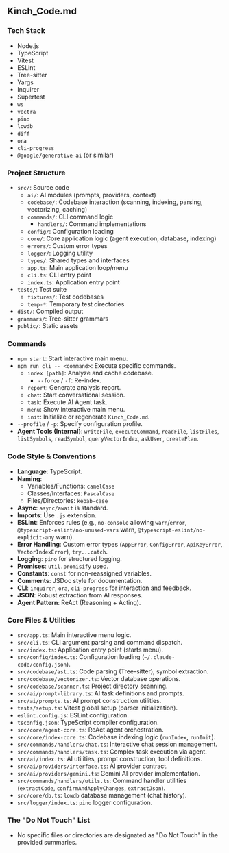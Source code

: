 ## Kinch_Code.md

### Tech Stack

*   Node.js
*   TypeScript
*   Vitest
*   ESLint
*   Tree-sitter
*   Yargs
*   Inquirer
*   Supertest
*   `ws`
*   `vectra`
*   `pino`
*   `lowdb`
*   `diff`
*   `ora`
*   `cli-progress`
*   `@google/generative-ai` (or similar)

### Project Structure

*   `src/`: Source code
    *   `ai/`: AI modules (prompts, providers, context)
    *   `codebase/`: Codebase interaction (scanning, indexing, parsing, vectorizing, caching)
    *   `commands/`: CLI command logic
        *   `handlers/`: Command implementations
    *   `config/`: Configuration loading
    *   `core/`: Core application logic (agent execution, database, indexing)
    *   `errors/`: Custom error types
    *   `logger/`: Logging utility
    *   `types/`: Shared types and interfaces
    *   `app.ts`: Main application loop/menu
    *   `cli.ts`: CLI entry point
    *   `index.ts`: Application entry point
*   `tests/`: Test suite
    *   `fixtures/`: Test codebases
    *   `temp-*`: Temporary test directories
*   `dist/`: Compiled output
*   `grammars/`: Tree-sitter grammars
*   `public/`: Static assets

### Commands

*   `npm start`: Start interactive main menu.
*   `npm run cli -- <command>`: Execute specific commands.
    *   `index [path]`: Analyze and cache codebase.
        *   `--force` / `-f`: Re-index.
    *   `report`: Generate analysis report.
    *   `chat`: Start conversational session.
    *   `task`: Execute AI Agent task.
    *   `menu`: Show interactive main menu.
    *   `init`: Initialize or regenerate `Kinch_Code.md`.
*   `--profile` / `-p`: Specify configuration profile.
*   **Agent Tools (Internal)**: `writeFile`, `executeCommand`, `readFile`, `listFiles`, `listSymbols`, `readSymbol`, `queryVectorIndex`, `askUser`, `createPlan`.

### Code Style & Conventions

*   **Language**: TypeScript.
*   **Naming**:
    *   Variables/Functions: `camelCase`
    *   Classes/Interfaces: `PascalCase`
    *   Files/Directories: `kebab-case`
*   **Async**: `async/await` is standard.
*   **Imports**: Use `.js` extension.
*   **ESLint**: Enforces rules (e.g., `no-console` allowing `warn`/`error`, `@typescript-eslint/no-unused-vars` warn, `@typescript-eslint/no-explicit-any` warn).
*   **Error Handling**: Custom error types (`AppError`, `ConfigError`, `ApiKeyError`, `VectorIndexError`), `try...catch`.
*   **Logging**: `pino` for structured logging.
*   **Promises**: `util.promisify` used.
*   **Constants**: `const` for non-reassigned variables.
*   **Comments**: JSDoc style for documentation.
*   **CLI**: `inquirer`, `ora`, `cli-progress` for interaction and feedback.
*   **JSON**: Robust extraction from AI responses.
*   **Agent Pattern**: ReAct (Reasoning + Acting).

### Core Files & Utilities

*   `src/app.ts`: Main interactive menu logic.
*   `src/cli.ts`: CLI argument parsing and command dispatch.
*   `src/index.ts`: Application entry point (starts menu).
*   `src/config/index.ts`: Configuration loading (`~/.claude-code/config.json`).
*   `src/codebase/ast.ts`: Code parsing (Tree-sitter), symbol extraction.
*   `src/codebase/vectorizer.ts`: Vector database operations.
*   `src/codebase/scanner.ts`: Project directory scanning.
*   `src/ai/prompt-library.ts`: AI task definitions and prompts.
*   `src/ai/prompts.ts`: AI prompt construction utilities.
*   `tests/setup.ts`: Vitest global setup (parser initialization).
*   `eslint.config.js`: ESLint configuration.
*   `tsconfig.json`: TypeScript compiler configuration.
*   `src/core/agent-core.ts`: ReAct agent orchestration.
*   `src/core/index-core.ts`: Codebase indexing logic (`runIndex`, `runInit`).
*   `src/commands/handlers/chat.ts`: Interactive chat session management.
*   `src/commands/handlers/task.ts`: Complex task execution via agent.
*   `src/ai/index.ts`: AI utilities, prompt construction, tool definitions.
*   `src/ai/providers/interface.ts`: AI provider contract.
*   `src/ai/providers/gemini.ts`: Gemini AI provider implementation.
*   `src/commands/handlers/utils.ts`: Command handler utilities (`extractCode`, `confirmAndApplyChanges`, `extractJson`).
*   `src/core/db.ts`: `lowdb` database management (chat history).
*   `src/logger/index.ts`: `pino` logger configuration.

### The "Do Not Touch" List

*   No specific files or directories are designated as "Do Not Touch" in the provided summaries.